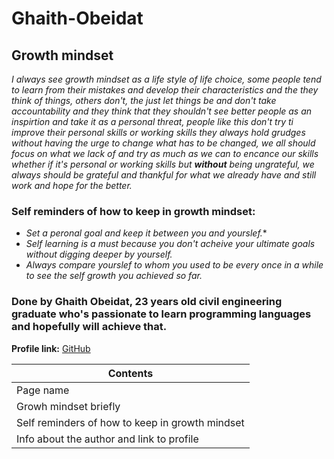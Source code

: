 # Ghaith-Obeidat
## **Growth mindset**
  *I always see growth mindset as a life style of life choice, some people tend to learn from their mistakes and develop their characteristics and the they think of things, others don't, the just let things be and don't take accountability and they think that they shouldn't see better people as an inspirtion and take it as a personal threat, people like this don't try ti improve their personal skills or working skills they always hold grudges without having the urge to change what has to be changed, we all should focus on what we lack of and try as much as we can to encance our skills whether if it's personal or working skills but **without** being ungrateful, we always should be grateful and thankful for what we already have and still work and hope for the better.*

### **Self reminders of how to keep in growth mindset:**
* *Set a peronal goal and keep it between you and yourslef.**
* *Self learning is a must because you don't acheive your ultimate goals without digging deeper by yourself.*
* *Always compare yourslef to whom you used to be every once in a while to see the self growth you achieved so far.*

### Done by Ghaith Obeidat, 23 years old civil engineering graduate who's passionate to learn programming languages and hopefully will achieve that.
**Profile link:**
[GitHub](https://github.com/GhaithObeidat)

| Contents |
| -------- |
| Page name |
| Growh mindset briefly |
| Self reminders of how to keep in growth mindset |
| Info about the author and link to profile |

